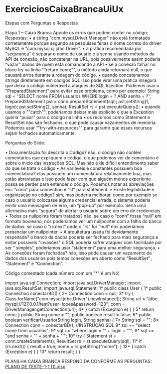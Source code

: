 # ExerciciosCaixaBrancaUiUx
Etapas com Perguntas e Respostas

Etapa 1 – Caixa Branca
Aponte os erros que podem conter no código;
Respostas:
•	a string "com.mysql.Driver.Manager" não está formatada corretamente porque segundo as pesquisas feitas o nome correto do driver MySQL é "com.mysql.cj.jdbc.Driver".
•	a prática recomendada por "segurança" é separar o nome de usuário e a senha usando métodos da API de conexão, não concatenar na URL, pois possivelmente assim poderia “vazar” dados de quem está comandando a API 
•	se a conexão falhar no bloco try na linha ""return conn;"", o método ainda retornará null, o que causará erros durante a rodagem do código.
•	quando concatenamos strings diretamente em códigos SQL isso pode virar uma prática insegura que deixa o código vulnerável a ataques de SQL Injection. Podemos usar o "PreparedStatement" para evitar esse problema, como por exemplo:
String sql = "SELECT nome FROM usuarios WHERE login = ? AND senha = ?";
PreparedStatement pst = conn.prepareStatement(sql);
pst.setString(1, login);
pst.setString(2, senha);
ResultSet rs = pst.executeQuery();
•	quando usamos o ""catch"", poderiamos deixar mais explicito o que a Exception queria "puxar" para o código na linha
•	os recursos como Statement e ResultSet não são fechados, o que pode causar vazamentos de memória. Podemos usar ""try-with-resources"" para garantir que esses recursos sejam fechados automaticamente

Perguntas do Slide:

• Documentação foi descrita o Código?
não, o código não contém comentários que expliquem o código, o que podemos ver de comentário é sobre o inicio das instruções SQL. Mas não é de dificil entendimento saber do que se trata o código
• As variáveis e constantes possuem boa nomenclatura?
elas possuem um nomenclatura relativamente boa, mas estão abreviadas e isso pode fazer com que alguém menos experiente possa se perder para entender o código. Podemos notar as abreviações em: “conn” para connection e “st” para statement.
• Existe legibilidade e organização no código?
sim, mas poderia melhorar, como por exemplo se caso o usuário colocasse alguma credencial errada, o sistema poderia emitir uma mensagem de erro, um “pop-up” por exemplo. Seria uma alternativa mais "segura" de alertar o usuario sobre um erro de credenciais
• Todos os nullpoints foram tratados?
não, se caso o “conn” fosse “null” em formato booleano, nós poderíamos ver um nullpointer com a falha do banco de dados.
se caso o “rs.next” onde o “rs” for “null” nós poderiamos presenciar um nullpointer.
• A arquitetura usada foi devidamente respeitada?
o banco de dados poderia ser fechado para mais segurança e evitar possiveis "invasões"
o SQL poderia sofrer ataques com facilidade por ser “ simples”, poderíamos usar “statement” para uma melhor segurança.
• As conexões foram fechadas?
não, isso pode causar um vazamento de dados dos usuários pois temos conexões em aberto como “ResultSet” ; “Statement” e “Connection”.

Código comentado (cada número com  um "*" é um Nó)

import java.sql.Connection; 
import java.sql.DriverManager; 
import java.sql.ResultSet; 
import java.sql.Statement;
1* public class User {
1* public Connection conectarBD() {
2*   Connection conn = null; 
3*   try { 
Class.forName("com.mysql.jdbc.Driver").newInstance(); 
String url = "jdbc: mysql://127.0.0.1/test?user=lopes&password=123"; conn = DriverManager.getConnection(url); 
4*   } catch (Exception e) {
   } 
5*   return conn; 
    }
    public String nome = "";
    public boolean result = false;
6* public boolean verificarUsuario(String login, String senha) {
7*   String sql = ""; 
8*   Connection conn = conectarBD(); 
//INSTRUÇÃO SQL 
9*    sql += "select nome from usuarios"; 
9*    sql += "where login = '" + login + "'";
9*    sql += "and senha = '" + senha + "'"; 
10*    try { 
Statement st = conn.createStatement(); 
ResultSet rs = st.executeQuery(sql); 
11*    if (rs.next()) { 
result = true; 
nome = rs.getString("nome"); } 
12*   } catch (Exception e) { } 
13*   return result; } }



PLANILHA CAIXA BRANCA RESPONDIDA CONFORME AS PERGUNTAS:
[PLANO DE TESTE-1-1 (1).xlsx](https://github.com/user-attachments/files/17804238/PLANO.DE.TESTE-1-1.1.xlsx)
